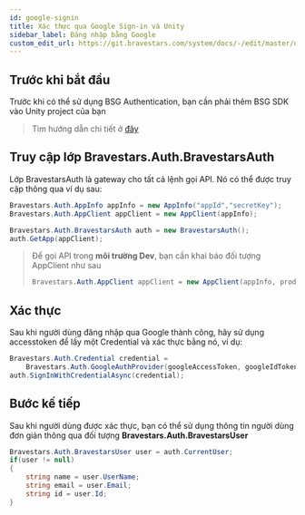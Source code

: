 ```yaml
---
id: google-signin
title: Xác thực qua Google Sign-in và Unity
sidebar_label: Đăng nhập bằng Google
custom_edit_url: https://git.bravestars.com/system/docs/-/edit/master/docs/sdk/google-signin.md
---
```

## Trước khi bắt đầu
Trước khi có thể sử dụng BSG Authentication, bạn cần phải thêm BSG SDK vào Unity project của bạn
>Tìm hướng dẫn chi tiết ở [đây](../get-started/setup.md)
## Truy cập lớp **Bravestars.Auth.BravestarsAuth**
Lớp BravestarsAuth là gateway cho tất cả lệnh gọi API. Nó có thể được truy cập thông qua ví dụ sau:
```csharp
Bravestars.Auth.AppInfo appInfo = new AppInfo("appId","secretKey");
Bravestars.Auth.AppClient appClient = new AppClient(appInfo); 

Bravestars.Auth.BravestarsAuth auth = new BravestarsAuth();
auth.GetApp(appClient);
```
>Để gọi API trong **môi trường Dev**, bạn cần khai báo đối tượng AppClient như sau
>
>```csharp
>Bravestars.Auth.AppClient appClient = new AppClient(appInfo, productionMode: false);
>```
## Xác thực
Sau khi người dùng đăng nhập qua Google thành công, hãy sử dụng accesstoken để lấy một Credential và xác thực bằng nó, ví dụ:
```csharp
Bravestars.Auth.Credential credential =
    Bravestars.Auth.GoogleAuthProvider(googleAccessToken, googleIdToken);
auth.SignInWithCredentialAsync(credential);
```
## Bước kế tiếp
Sau khi người dùng được xác thực, bạn có thể sử dụng thông tin người dùng đơn giản thông qua đối tượng **Bravestars.Auth.BravestarsUser**
```csharp
Bravestars.Auth.BravestarsUser user = auth.CurrentUser;
if(user != null)
{
    string name = user.UserName;
    string email = user.Email;
    string id = user.Id;
}
```